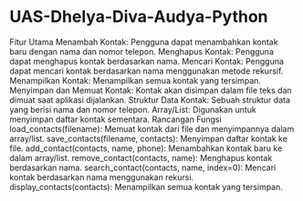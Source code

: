 # UAS-Dhelya-Diva-Audya-Python

Fitur Utama
Menambah Kontak: Pengguna dapat menambahkan kontak baru dengan nama dan nomor telepon.
Menghapus Kontak: Pengguna dapat menghapus kontak berdasarkan nama.
Mencari Kontak: Pengguna dapat mencari kontak berdasarkan nama menggunakan metode rekursif.
Menampilkan Kontak: Menampilkan semua kontak yang tersimpan.
Menyimpan dan Memuat Kontak: Kontak akan disimpan dalam file teks dan dimuat saat aplikasi dijalankan.
Struktur Data
Kontak: Sebuah struktur data yang berisi nama dan nomor telepon.
Array/List: Digunakan untuk menyimpan daftar kontak sementara.
Rancangan Fungsi
load_contacts(filename): Memuat kontak dari file dan menyimpannya dalam array/list.
save_contacts(filename, contacts): Menyimpan daftar kontak ke file.
add_contact(contacts, name, phone): Menambahkan kontak baru ke dalam array/list.
remove_contact(contacts, name): Menghapus kontak berdasarkan nama.
search_contact(contacts, name, index=0): Mencari kontak berdasarkan nama menggunakan rekursi.
display_contacts(contacts): Menampilkan semua kontak yang tersimpan.
